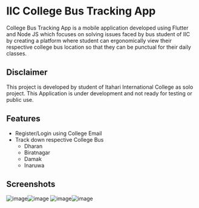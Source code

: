 
# IIC College Bus Tracking App

College Bus Tracking App is a mobile application developed using Flutter and Node JS which focuses on solving issues faced by bus student of IIC by creating a platform where student can ergonomically view their respective college bus location so that they can be punctual for their daily classes.




## Disclaimer

This project is developed by student of Itahari International College as solo project. This Application is under development and not ready for testing or public use. 
## Features

- Register/Login using College Email 
- Track down respective College Bus
    - Dharan
    - Biratnagar
    - Damak
    - Inaruwa

## Screenshots
![image](https://user-images.githubusercontent.com/117423632/227724152-11c01735-6988-4531-90a5-bb97c36c2ce8.png)![image](https://user-images.githubusercontent.com/117423632/227724216-539c5c9c-c6ea-4770-ad00-9079fc0fb720.png)
![image](https://user-images.githubusercontent.com/117423632/227724265-6a6d05a7-166d-4b08-a4b7-7d22c9fd5a6a.png)![image](https://user-images.githubusercontent.com/117423632/227724293-4d88f368-d323-4e9c-9748-e89eed950fbf.png)



